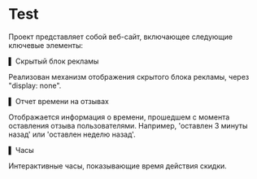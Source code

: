 # Test
Проект представляет собой веб-сайт, включающее следующие ключевые элементы:

▌ Скрытый блок рекламы

Реализован механизм отображения скрытого блока рекламы, через "display: none".

▌ Отчет времени на отзывах

Отображается информация о времени, прошедшем с момента оставления отзыва пользователями. Например, 'оставлен 3 минуты назад' или 'оставлен неделю назад'.

▌ Часы 

Интерактивные часы, показывающие время действия скидки.
